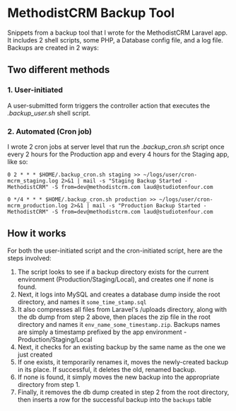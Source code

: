 # MethodistCRM Backup Tool
Snippets from a backup tool that I wrote for the MethodistCRM Laravel app. It includes 2 shell scripts, some PHP, a Database config file, and a log file. Backups are created in 2 ways: 

## Two different methods
### 1. User-initiated 
A user-submitted form triggers the controller action that executes the _.backup_user.sh_ shell script.


### 2. Automated (Cron job)
I wrote 2 cron jobs at server level that run the _.backup_cron.sh_ script once every 2 hours for the Production app and every 4 hours for the Staging app, like so: 

`0 2 * * * $HOME/.backup_cron.sh staging >> ~/logs/user/cron-mcrm_staging.log 2>&1 | mail -s "Staging Backup Started - MethodistCRM" -S from=dev@methodistcrm.com laud@studiotenfour.com`

`0 */4 * * * $HOME/.backup_cron.sh production >> ~/logs/user/cron-mcrm_production.log 2>&1 | mail -s "Production Backup Started - MethodistCRM" -S from=dev@methodistcrm.com laud@studiotenfour.com`



## How it works
For both the user-initiated script and the cron-initiated script, here are the steps involved:

1. The script looks to see if a backup directory exists for the current environment (Production/Staging/Local), and creates one if none is found.
2. Next, it logs into MySQL and creates a database dump inside the root directory, and names it `some_time_stamp.sql`
3. It also compresses all files from Laravel's /uploads directory, along with the db dump from step 2 above, then places the zip file in the root directory and names it `env_name_some_timestamp.zip`. Backups names are simply a timestamp prefixed by the app environment - Production/Staging/Local
4. Next, it checks for an existing backup by the same name as the one we just created
5. If one exists, it temporarily renames it, moves the newly-created backup in its place. If successful, it deletes the old, renamed backup.
6. If none is found, it simply moves the new backup into the appropriate directory from step 1.
7. Finally, it removes the db dump created in step 2 from the root directory, then inserts a row for the successful backup into the `backups` table

